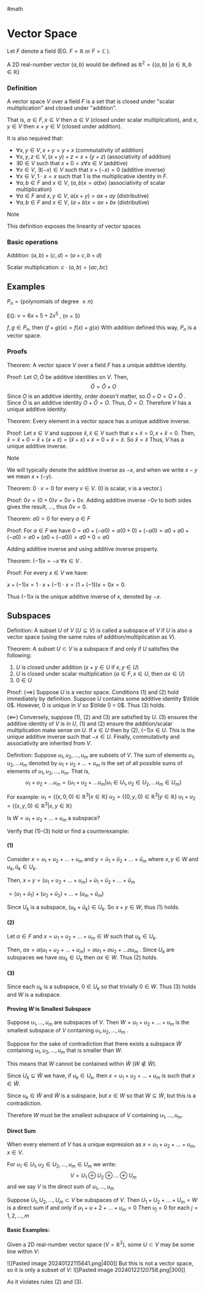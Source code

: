 #math 

# Vector Space 

Let $F$ denote a field (EG. $F= \mathbb{R}$  or $F = \mathbb{C}$ ). 

A 2D real-number vector $(a,b)$ would be defined as $\mathbb{R}^2 = \{(a,b)\ | a \in \mathbb{R}, b  \in \mathbb{R} \}$ 

### Definition

A vector space $V$ over a field $F$ is a set that is closed under "scalar multiplication" and closed under "addition". 

That is, $\alpha \in F, x \in V$ then $\alpha \in V$ (closed under scalar multiplication), and $x,y \in V$ then $x+y \in V$ (closed under addition).

It is also required that:

- $\forall x,y \in V, x+y = y+x$  (commutativity of addition)
- $\forall x,y,z \in V, (x+y)+z = x+(y+z)$ (associativity of addition)
- $\exists 0 \in V$ such that $x+0 = x \forall x \in V$ (additive)
- $\forall x \in V$, $\exists (-x) \in V$ such that $x + (-x) = 0$ (additive inverse)
- $\forall x \in V, 1 \cdot x = x$ such that 1 is the multiplicative identity in $F$. 
- $\forall a,b \in F$ and $x \in V$, $(a,b)x = a(bx)$ (associativity of scalar multiplication)
- $\forall a \in F$ and $x,y \in V$, $a(x+y) = ax+ay$ (distributive)
- $\forall a,b \in F$ and $x \in V$, $(a+b)x = ax+bx$ (distributive) 

>[!NOTE]
>This definition exposes the linearity of vector spaces

### Basic operations

Addition: 
$(a,b) + (c,d) = (a+c, b+d)$ 

Scalar multiplication:
$c \cdot (a,b) = (ac, bc)$ 

## Examples

$P_n = \{\text{polynomials of degree } \leq n\}$ 

EG: $v = 6x+5+2x^5$ , ($n=5$) 

$f,g \in P_n$, then $(f+g)(x) = f(x) + g(x)$ 
With addition defined this way, $P_n$ is a vector space. 

### Proofs

Theorem: A vector space $V$ over a field $F$ has a unique additive identity.

Proof: Let $O, \tilde{O}$ be additive identities on $V$.  Then, $$\tilde{O} = \tilde{O} + O$$Since $O$ is an additive identity, order doesn't matter, so $\tilde{O} + O = O + \tilde{O}$ . Since $\tilde O$ is an additive identity $O + \tilde{O} = O$.  Thus, $\tilde O = O$. Therefore $V$ has a unique additive identity. 

Theorem: Every element in a vector space has a unique additive inverse.

Proof: Let $x \in V$ and suppose $\hat x, \tilde x \in V$ such that $x + \tilde x = 0, x + \hat x = 0$. Then, $\hat x = \hat x + 0 = \hat x + (x + \tilde x) = (\hat x + x) + \tilde x = 0 + \tilde x = \tilde x$. So $\hat x = \tilde x$ Thus, $V$ has a unique additive inverse. 

>[!NOTE]
>We will typically denote the additive inverse as $-x$, and when we write $x-y$ we mean $x + (-y)$.


Theorem: $0 \cdot v = 0$ for every $v \in V$. ($0$ is scalar, $v$ is a vector.)

Proof: $0v = (0+0)v = 0v+0v$. Adding additive inverse $-0v$ to both sides gives the result, ..., thus $0v = 0$. 

Theorem: $a0 = 0$ for every $a \in F$ 

Proof: For $a \in F$ we have $0 = a0 + (-a0)=a(0+0) + (-a0) = a0 + a0 + (-a0) = a0+(a0+(-a0)) = a0 + 0 = a0$ 

Adding additive inverse and using additive inverse property.

Theorem: $(-1)x = -x$ $\forall x \in V$ .

Proof: For every $x \in V$ we have:

$x + (-1)x=1 \cdot x + (-1) \cdot x = (1+(-1))x = 0x = 0$.

Thus $(-1)x$ is the unique additive inverse of $x$, denoted by $-x$. 


## Subspaces 

Definition: A subset $U$ of $V$ ($U \subseteq V$) is called a subspace of $V$ if $U$ is also a vector space (using the same rules of addition/multiplication as $V$). 

Theorem: A subset $U \subset V$ is a subspace if and only if $U$ satisfies the following:
1. $U$ is closed under addition ($x+y  \in U$ if $x,y \in U$) 
2. $U$ is closed under scalar multiplication ($\alpha \in F, x \in U$, then $\alpha x \in U)$ 
3. $0 \in U$ 

Proof: ($\implies$) Suppose $U$ is a vector space. Conditions (1) and (2) hold immediately by definition. Suppose $U$ contains some additive identity $\tilde 0$. However, $0$ is unique in $V$ so $\tilde 0 = 0$. Thus (3) holds.

($\impliedby$) Conversely, suppose (1), (2) and (3) are satisfied by $U$. (3) ensures the additive identity of $V$ is in $U$, (1) and (2) ensure the addition/scalar multiplication make sense on $U$. 
If $x \in U$ then by (2), $(-1)x \in U$. This is the unique additive inverse such that $-x \in U$. Finally, commutativity and associativity are inherited from $V$. 

Definition: Suppose $u_1, u_2, ..., u_m$ are subsets of $V$. The sum of elements $u_1,u_2,...u_m$ denoted by $u_1+ u_2+...+u_m$ is the set of all possible sums of elements of $u_1, u_2,...,u_m$. That is,
$$u_1+ u_2+...u_m = \{u_1+u_2+...u_m | u_1 \in U_1, u_2 \in U_2, ... u_m \in U_m \}$$

For example: 
$u_1 = \{(x,0,0) \in \mathbb{R}^3 | x \in \mathbb{R}\}$ 
$u_2 = \{(0,y,0) \in \mathbb{R}^3 | y \in \mathbb{R}\}$ 
$u_1+ u_2 = \{(x,y,0) \in \mathbb{R}^3 | x,y \in \mathbb{R}\}$

Is $W = u_1+ u_2+...+u_m$ a subspace? 

Verify that (1)-(3) hold or find a counterexample:

#### (1)
Consider $x = u_1+ u_2+...+u_m$ and $y = \tilde u_1+ \tilde u_2+...+\tilde u_m$ where $x,y \in W$ and $u_k, \tilde u_k \in U_k$. 

Then, $x+y = (u_1+ u_2+...+u_m) +  \tilde u_1+ \tilde u_2+...+\tilde u_m$ 

$= (u_1 + \tilde u_1) + (u_2 + \tilde u_2) + ... + (u_m + \tilde u_m)$

Since $U_k$ is a subspace, $(u_k+ \tilde u_k) \in U_k$. So $x+y \in W$, thus (1) holds.

#### (2)

Let $\alpha \in F$ and $x = u_1+ u_2+...+u_m \in W$ such that $u_k \in U_k$. 

Then, 
$\alpha x = \alpha (u_1 + u_2+...+u_m)= \alpha u_1 + \alpha u_2 + ...  \alpha u_m$ . Since $U_k$ are subspaces we have $\alpha u_k \in U_k$ then $\alpha x \in W$. Thus (2) holds. 

#### (3)
Since each $u_k$ is a subspace, $0 \in U_k$ so that trivially $0 \in W$. Thus (3) holds and $W$ is a subspace. 


#### Proving $W$ is Smallest Subspace
Suppose $u_1,...,u_m$ are subspaces of $V$. Then $W = u_1+u_2+...+u_m$ is the smallest subspace of $V$ containing $u_1, u_2,...,u_m$ .

Suppose for the sake of contradiction that there exists a subspace $\tilde W$ containing $u_1, u_2, ..., u_m$ that is smaller than $W$. 

This means that $W$ cannot be contained within $\tilde W$ ($W \not \in \tilde W$). 

Since $U_k \subseteq \tilde W$ we have, if $u_k \in U_k$, then $x =  u_1+u_2+...+u_m$ is such that $x \in \tilde W$. 

Since $u_k \in \tilde W$ and $\tilde W$ is a subspace, but $x \in W$ so that $W \subseteq \tilde W$, but this is a contradiction. 

Therefore $W$ must be the smallest subspace of $V$ containing $u_1, ..., u_m$. 

#### Direct Sum

When every element of $V$ has a unique expression as $x = u_1+u_2 + ... + u_m$, $x \in V$. 

For $u_1 \in U_1, u_2 \in U_2, ..., u_m \in U_m$ we write: $$V = U_1 \oplus U_2 \oplus ... \oplus U_m$$ and we say $V$ is the direct sum of $u_1, ..., u_m$ 

Suppose $U_1, U_2, ..., U_m \subset V$ be subspaces of $V$. Then $U_1 + U_2 + ... + U_m = W$ is a direct sum if and only if $u_1 + u+2 + ...+u_m =0$ Then $u_j = 0$ for each $j = 1,2,...,m$

#### Basic Examples:

Given a 2D real-number vector space ($V = \mathbb{R}^2)$, some $U \subset V$ may be some line within $V$:

![[Pasted image 20240122115641.png|400]]
But this is not a vector space, so it is only a subset of $V$:
![[Pasted image 20240122120758.png|300]]

As it violates rules (2) and (3). 


